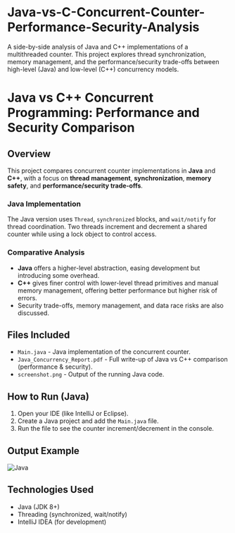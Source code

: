 # Java-vs-C-Concurrent-Counter-Performance-Security-Analysis
A side-by-side analysis of Java and C++ implementations of a multithreaded counter. This project explores thread synchronization, memory management, and the performance/security trade-offs between high-level (Java) and low-level (C++) concurrency models.
# Java vs C++ Concurrent Programming: Performance and Security Comparison

## Overview

This project compares concurrent counter implementations in **Java** and **C++**, with a focus on **thread management**, **synchronization**, **memory safety**, and **performance/security trade-offs**.

###  Java Implementation
The Java version uses `Thread`, `synchronized` blocks, and `wait/notify` for thread coordination. Two threads increment and decrement a shared counter while using a lock object to control access.

###  Comparative Analysis
- **Java** offers a higher-level abstraction, easing development but introducing some overhead.
- **C++** gives finer control with lower-level thread primitives and manual memory management, offering better performance but higher risk of errors.
- Security trade-offs, memory management, and data race risks are also discussed.

## Files Included
- `Main.java` - Java implementation of the concurrent counter.
- `Java_Concurrency_Report.pdf` - Full write-up of Java vs C++ comparison (performance & security).
- `screenshot.png` - Output of the running Java code.

## How to Run (Java)
1. Open your IDE (like IntelliJ or Eclipse).
2. Create a Java project and add the `Main.java` file.
3. Run the file to see the counter increment/decrement in the console.

## Output Example



![Java](https://img.shields.io/badge/language-Java-blue)



## Technologies Used
- Java (JDK 8+)
- Threading (synchronized, wait/notify)
- IntelliJ IDEA (for development)
